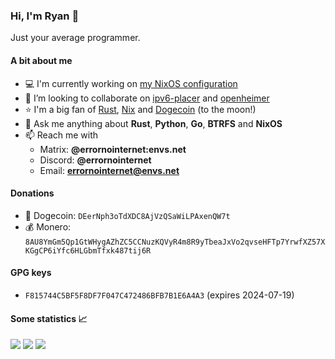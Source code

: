 ### Hi, I'm Ryan 👋
Just your average programmer.

#### A bit about me
- 💻 I'm currently working on [my NixOS configuration](https://github.com/ErrorNoInternet/configuration.nix)
- 👯 I’m looking to collaborate on [ipv6-placer](https://github.com/ErrorNoInternet/ipv6-placer) and [openheimer](https://github.com/ErrorNoInternet/openheimer)
- ⭐ I'm a big fan of [Rust](https://rust-lang.org), [Nix](https://nixos.org) and [Dogecoin](https://dogecoin.com) (to the moon!)
- 💬 Ask me anything about **Rust**, **Python**, **Go**, **BTRFS** and **NixOS**
- 📫 Reach me with
  - Matrix: **@errornointernet:envs.net**
  - Discord: **@errornointernet**
  - Email: **errornointernet@envs.net**

#### Donations
- 🐶 Dogecoin: `DEerNph3oTdXDC8AjVzQSaWiLPAxenQW7t`
- 💰 Monero: `8AU8YmGm5Qp1GtWHygAZhZC5CCNuzKQVyR4m8R9yTbeaJxVo2qvseHFTp7YrwfXZ57XKGgCP6iYfc6HLGbmTfxk487tij6R`

#### GPG keys
- `F815744C5BF5F8DF7F047C472486BFB7B1E6A4A3` (expires 2024-07-19)

#### Some statistics 📈
<img src="https://github-readme-stats.vercel.app/api?username=ErrorNoInternet&custom_title=ErrorNoInternet's%20GitHub%20Statistics&show_icons=true&theme=nord&include_all_commits=true&hide_border=true&card_width=600">
<img src="https://github-readme-stats.vercel.app/api/top-langs/?username=ErrorNoInternet&langs_count=10&hide=Procfile&theme=nord&layout=compact&hide_border=true&card_width=600">
<img src="http://github-readme-streak-stats.herokuapp.com?user=ErrorNoInternet&theme=nord&hide_border=true&card_width=600">
